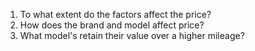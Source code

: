 1. To what extent do the factors affect the price?
2. How does the brand and model affect price?
3. What model's retain their value over a higher mileage?


